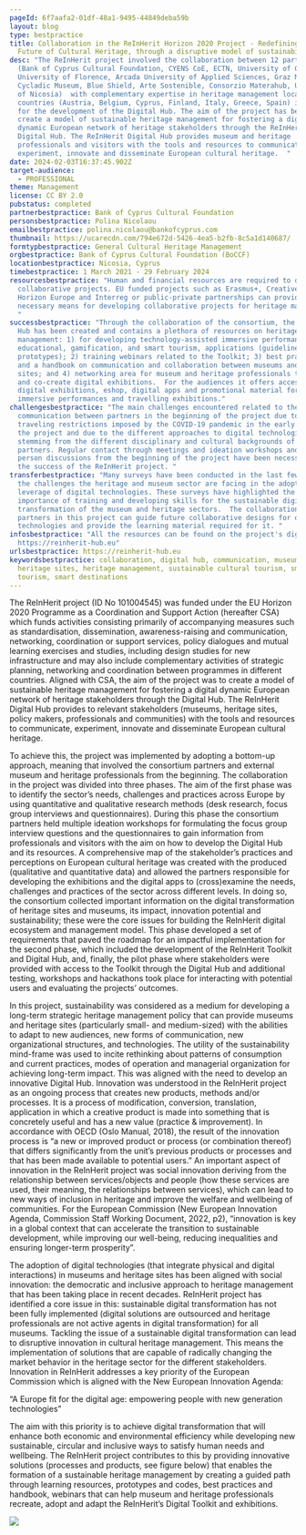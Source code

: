 ```yaml
---
pageId: 6f7aafa2-01df-48a1-9495-44849deba59b
layout: blog
type: bestpractice
title: Collaboration in the ReInHerit Horizon 2020 Project - Redefining the
  Future of Cultural Heritage, through a disruptive model of sustainability)
desc: "The ReInHerit project involved the collaboration between 12 partners
  (Bank of Cyprus Cultural Foundation, CYENS CoE, ECTN, University of Graz,
  University of Florence, Arcada University of Applied Sciences, Graz Museum,
  Cycladic Museum, Blue Shield, Arte Sostenible, Consorzio Materahub, University
  of Nicosia)  with complementary expertise in heritage management located in 7
  countries (Austria, Belgium, Cyprus, Finland, Italy, Greece, Spain) in Europe
  for the development of the Digital Hub. The aim of the project has been to
  create a model of sustainable heritage management for fostering a digital
  dynamic European network of heritage stakeholders through the ReInHerit
  Digital Hub. The ReInHerit Digital Hub provides museum and heritage
  professionals and visitors with the tools and resources to communicate,
  experiment, innovate and disseminate European cultural heritage.  "
date: 2024-02-03T16:37:45.902Z
target-audience:
  - PROFESSIONAL
theme: Management
license: CC BY 2.0
pubstatus: completed
partnerbestpractice: Bank of Cyprus Cultural Foundation
personsbestpractice: Polina Nicolaou
emailbestpractice: polina.nicolaou@bankofcyprus.com
thumbnail: https://ucarecdn.com/794e672d-5426-4ea5-b2fb-8c5a1d140687/
formtypbestpractice: General Cultural Heritage Management
orgbestpractice: Bank of Cyprus Cultural Foundation (BoCCF)
locationbestpractice: Nicosia, Cyprus
timebestpractice: 1 March 2021 - 29 February 2024
resourcesbestpractice: "Human and financial resources are required to develop
  collaborative projects. EU funded projects such as Erasmus+, Creative Europe,
  Horizon Europe and Interreg or public-private partnerships can provided the
  necessary means for developing collaborative projects for heritage management.
  "
successbestpractice: "Through the collaboration of the consortium, the Digital
  Hub has been created and contains a plethora of resources on heritage
  management: 1) for developing technology-assisted immersive performances,
  educational, gamification, and smart tourism, applications (guidelines and
  prototypes); 2) training webinars related to the Toolkit; 3) best practices
  and a handbook on communication and collaboration between museums and heritage
  sites; and 4) networking area for museum and heritage professionals to discuss
  and co-create digital exhibitions.  For the audiences it offers access to
  digital exhibitions, eshop, digital apps and promotional material for the
  immersive performances and travelling exhibitions."
challengesbestpractice: "The main challenges encountered related to the
  communication between partners in the beginning of the project due to the
  traveling restrictions imposed by the COVID-19 pandemic in the early stages of
  the project and due to the different approaches to digital technologies
  stemming from the different disciplinary and cultural backgrounds of the
  partners. Regular contact through meetings and ideation workshops and in
  person discussions from the beginning of the project have been necessary for
  the success of the ReInHerit project. "
transferbestpractice: "Many surveys have been conducted in the last few years on
  the challenges the heritage and museum sector are facing in the adoption and
  leverage of digital technologies. These surveys have highlighted the
  importance of training and developing skills for the sustainable digital
  transformation of the museum and heritage sectors.  The collaboration between
  partners in this project can guide future collaborative designs for digital
  technologies and provide the learning material required for it. "
infosbestpractice: "All the resources can be found on the project's digital hub:
  https://reinherit-hub.eu"
urlsbestpractice: https://reinherit-hub.eu
keywordsbestpractice: collaboration, digital hub, communication, museums,
  heritage sites, heritage management, sustainable cultural tourism, smart
  tourism, smart destinations
---
```

The ReInHerit project (ID No 101004545) was funded under the EU Horizon 2020 Programme as a Coordination and Support Action (hereafter CSA) which funds activities consisting primarily of accompanying measures such as standardisation, dissemination, awareness-raising and communication, networking, coordination or support services, policy dialogues and mutual learning exercises and studies, including design studies for new infrastructure and may also include complementary activities of strategic planning, networking and coordination between programmes in different countries.  Aligned with CSA, the aim of the project was to create a model of sustainable heritage management for fostering a digital dynamic European network of heritage stakeholders through the Digital Hub. The ReInHerit Digital Hub provides to relevant stakeholders (museums, heritage sites, policy makers, professionals and communities) with the tools and resources to communicate, experiment, innovate and disseminate European cultural heritage.

To achieve this, the project was implemented by adopting a bottom-up approach, meaning that involved the consortium partners and external museum and heritage professionals from the beginning. The collaboration in the project was divided into three phases. The aim of the first phase was to identify the sector’s needs, challenges and practices across Europe by using quantitative and qualitative research methods (desk research, focus group interviews and questionnaires). During this phase the consortium partners held multiple ideation workshops for formulating the focus group interview questions and the questionnaires to gain information from professionals and visitors with the aim on how to develop the Digital Hub and its resources. A comprehensive map of the stakeholder’s practices and perceptions on European cultural heritage was created with the produced (qualitative and quantitative data) and allowed the partners responsible for developing the exhibitions and the digital apps to (cross)examine the needs, challenges and practices of the sector across different levels.  In doing so, the consortium collected important information on the digital transformation of heritage sites and museums, its impact, innovation potential and sustainability; these were the core issues for building the ReInHerit digital ecosystem and management model. This phase developed a set of requirements that paved the roadmap for an impactful implementation for the second phase, which included the development of the ReInHerit Toolkit and Digital Hub, and, finally, the pilot phase where stakeholders were provided with access to the Toolkit through the Digital Hub and additional testing, workshops and hackathons took place for interacting with potential users and evaluating the projects’ outcomes. 

In this project, sustainability was considered as a medium for developing a long-term strategic heritage management policy that can provide museums and heritage sites (particularly small- and medium-sized) with the abilities to adapt to new audiences, new forms of communication, new organizational structures, and technologies. The utility of the sustainability mind-frame was used to incite rethinking about patterns of consumption and current practices, modes of operation and managerial organization for achieving long-term impact. This was aligned with the need to develop an innovative Digital Hub.  Innovation was understood in the ReInHerit project as an ongoing process that creates new products, methods and/or processes. It is a process of modification, conversion, translation, application in which a creative product is made into something that is concretely useful and has a new value (practice & improvement). In accordance with OECD (Oslo Manual, 2018), the result of the innovation process is “a new or improved product or process (or combination thereof) that differs significantly from the unit’s previous products or processes and that has been made available to potential users.” An important aspect of innovation in the ReInHerit project was social innovation deriving from the relationship between services/objects and people (how these services are used, their meaning, the relationships between services), which can lead to new ways of inclusion in heritage and improve the welfare and wellbeing of communities. For the European Commission (New European Innovation Agenda, Commission Staff Working Document, 2022, p2), “innovation is key in a global context that can accelerate the transition to sustainable development, while improving our well-being, reducing inequalities and ensuring longer-term prosperity”.  

The adoption of digital technologies (that integrate physical and digital interactions) in museums and heritage sites has been aligned with social innovation:  the democratic and inclusive approach to heritage management that has been taking place in recent decades. ReInHerit project has identified a core issue in this: sustainable digital transformation has not been fully implemented (digital solutions are outsourced and heritage professionals are not active agents in digital transformation) for all museums. Tackling the issue of a sustainable digital transformation can lead to disruptive innovation in cultural heritage management. This means the implementation of solutions that are capable of radically changing the market behavior in the heritage sector for the different stakeholders.
Innovation in ReInHerit addresses a key priority  of the European Commission which is aligned with the New European Innovation Agenda:

“A Europe fit for the digital age: empowering people with new generation technologies”

The aim with this priority is to achieve digital transformation that will enhance both economic and environmental efficiency while developing new sustainable, circular and inclusive ways to satisfy human needs and wellbeing. The ReInHerit project contributes to this by providing innovative solutions (processes and products, see figure below) that enables the formation of a sustainable heritage management by creating a guided path through learning resources, prototypes and codes, best practices and handbook, webinars that can help museum and heritage professionals recreate, adopt and adapt the ReInHerit’s Digital Toolkit and exhibitions.

![](https://ucarecdn.com/8566cb47-4ecb-4d73-85b9-11a753841a39/)